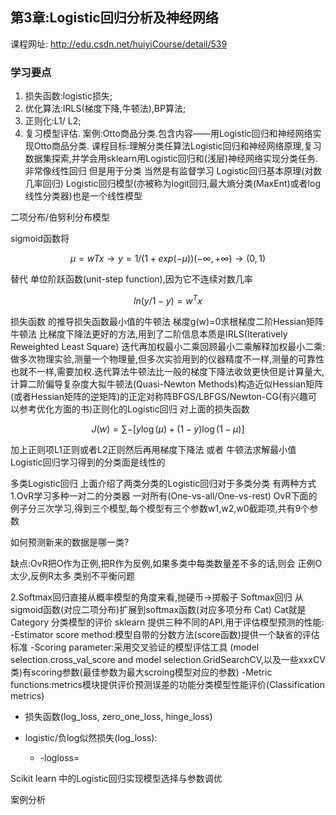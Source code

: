 ## 第3章:Logistic回归分析及神经网络
课程网址: http://edu.csdn.net/huiyiCourse/detail/539

### 学习要点
1. 损失函数:logistic损失;
2. 优化算法:IRLS(梯度下降,牛顿法),BP算法;
3. 正则化:L1/ L2;
4. 复习模型评估. 
案例:Otto商品分类.包含内容——用Logistic回归和神经网络实现Otto商品分类. 
课程目标:理解分类任算法Logistic回归和神经网络原理,复习数据集探索,并学会用sklearn用Logistic回归和(浅层)神经网络实现分类任务. 
非常像线性回归 但是用于分类  当然是有监督学习
Logistic回归基本原理(对数几率回归)
Logistic回归模型(亦被称为logit回归,最大熵分类(MaxEnt)或者log线性分类器)也是一个线性模型

二项分布/伯努利分布模型

sigmoid函数将

$$
μ=wTx → y=1/(1+exp(-μ))               (-∞,+∞)→(0,1)
$$

替代 单位阶跃函数(unit-step function),因为它不连续对数几率

$$
    ln(y/1-y)=w^Tx
$$

损失函数 的推导损失函数最小值的牛顿法 梯度g(w)=0求根梯度二阶Hessian矩阵牛顿法 比梯度下降法更好的方法,用到了二阶信息本质是IRLS(Iteratively Reweighted Least Square) 迭代再加权最小二乘回顾最小二乘解释加权最小二乘:做多次物理实验,测量一个物理量,但多次实验用到的仪器精度不一样,测量的可靠性也就不一样,需要加权.迭代算法牛顿法比一般的梯度下降法收敛更快但是计算量大,计算二阶偏导复杂度大拟牛顿法(Quasi-Newton Methods)构造近似Hessian矩阵(或者Hessian矩阵的逆矩阵)的正定对称阵BFGS/LBFGS/Newton-CG(有兴趣可以参考优化方面的书)正则化的Logistic回归 对上面的损失函数

$$
    J(w)=\sum-[y\log(μ)+(1-y)\log(1-μ)]
$$

加上正则项L1正则或者L2正则然后再用梯度下降法 或者 牛顿法求解最小值Logistic回归学习得到的分类面是线性的

多类Logistic回归
上面介绍了两类分类的Logistic回归对于多类分类 有两种方式1.OvR学习多种一对二的分类器  一对所有(One-vs-all/One-vs-rest)  OvR下面的例子分三次学习,得到三个模型,每个模型有三个参数w1,w2,w0截距项,共有9个参数

如何预测新来的数据是哪一类?    

缺点:OvR把O作为正例,把R作为反例,如果多类中每类数量差不多的话,则会 正例O太少,反例R太多  类别不平衡问题

2.Softmax回归直接从概率模型的角度来看,抛硬币→掷骰子   Softmax回归    从sigmoid函数(对应二项分布)扩展到softmax函数(对应多项分布 Cat)  Cat就是 Category 
分类模型的评价
sklearn 提供三种不同的API,用于评估模型预测的性能:
-Estimator score method:模型自带的分数方法(score函数)提供一个缺省的评估标准
-Scoring parameter:采用交叉验证的模型评估工具    (model selection.cross_val_score and model selection.GridSearchCV,以及一些xxxCV类)有scoring参数(最佳参数为最大scroing模型对应的参数)
-Metric functions:metrics模块提供评价预测误差的功能分类模型性能评价(Classification metrics)
* 损失函数(log_loss, zero_one_loss, hinge_loss)
* logistic/负log似然损失(log_loss):

    * -logloss=

Scikit learn 中的Logistic回归实现模型选择与参数调优

案例分析

